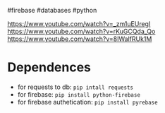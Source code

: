 #firebase #databases  #python 

https://www.youtube.com/watch?v=_zm1uEUregI
https://www.youtube.com/watch?v=rKuGCQda_Qo
https://www.youtube.com/watch?v=8IWalfRUk1M


# Dependences
- for requests  to db: `pip intall requests`
- for firebase: `pip install python-firebase`
-  for firebase authetication:  `pip install pyrebase`









